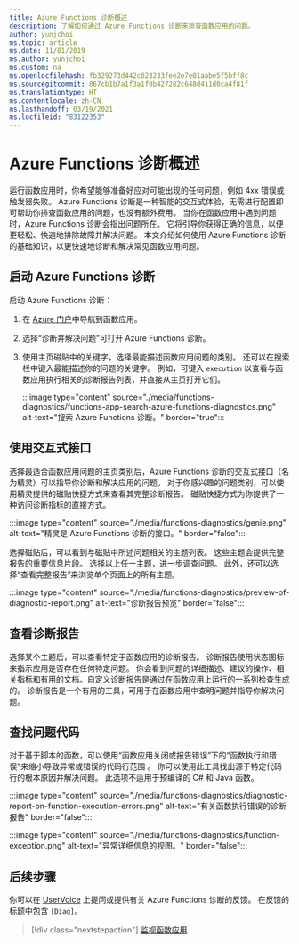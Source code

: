 ```yaml
---
title: Azure Functions 诊断概述
description: 了解如何通过 Azure Functions 诊断来排查函数应用的问题。
author: yunjchoi
ms.topic: article
ms.date: 11/01/2019
ms.author: yunjchoi
ms.custom: na
ms.openlocfilehash: fb329273d442c023233fee2e7e01aabe5f5bff8c
ms.sourcegitcommit: 867cb1b7a1f3a1f0b427282c648d411d0ca4f81f
ms.translationtype: HT
ms.contentlocale: zh-CN
ms.lasthandoff: 03/19/2021
ms.locfileid: "83122353"
---
```

# <a name="azure-functions-diagnostics-overview"></a>Azure Functions 诊断概述

运行函数应用时，你希望能够准备好应对可能出现的任何问题，例如 4xx 错误或触发器失败。 Azure Functions 诊断是一种智能的交互式体验，无需进行配置即可帮助你排查函数应用的问题，也没有额外费用。 当你在函数应用中遇到问题时，Azure Functions 诊断会指出问题所在。 它将引导你获得正确的信息，以便更轻松、快速地排除故障并解决问题。 本文介绍如何使用 Azure Functions 诊断的基础知识，以更快速地诊断和解决常见函数应用问题。

## <a name="start-azure-functions-diagnostics"></a>启动 Azure Functions 诊断

启动 Azure Functions 诊断：

1. 在 [Azure 门户](https://portal.azure.com)中导航到函数应用。
1. 选择“诊断并解决问题”可打开 Azure Functions 诊断。
1. 使用主页磁贴中的关键字，选择最能描述函数应用问题的类别。 还可以在搜索栏中键入最能描述你的问题的关键字。 例如，可键入 `execution` 以查看与函数应用执行相关的诊断报告列表，并直接从主页打开它们。

   :::image type="content" source="./media/functions-diagnostics/functions-app-search-azure-functions-diagnostics.png" alt-text="搜索 Azure Functions 诊断。" border="true":::

## <a name="use-the-interactive-interface"></a>使用交互式接口

选择最适合函数应用问题的主页类别后，Azure Functions 诊断的交互式接口（名为精灵）可以指导你诊断和解决应用的问题。 对于你感兴趣的问题类别，可以使用精灵提供的磁贴快捷方式来查看其完整诊断报告。 磁贴快捷方式为你提供了一种访问诊断指标的直接方式。

:::image type="content" source="./media/functions-diagnostics/genie.png" alt-text="精灵是 Azure Functions 诊断的接口。" border="false":::

选择磁贴后，可以看到与磁贴中所述问题相关的主题列表。 这些主题会提供完整报告的重要信息片段。 选择以上任一主题，进一步调查问题。 此外，还可以选择“查看完整报告”来浏览单个页面上的所有主题。

:::image type="content" source="./media/functions-diagnostics/preview-of-diagnostic-report.png" alt-text="诊断报告预览" border="false":::

## <a name="view-a-diagnostic-report"></a>查看诊断报告

选择某个主题后，可以查看特定于函数应用的诊断报告。 诊断报告使用状态图标来指示应用是否存在任何特定问题。 你会看到问题的详细描述、建议的操作、相关指标和有用的文档。自定义诊断报告是通过在函数应用上运行的一系列检查生成的。 诊断报告是一个有用的工具，可用于在函数应用中查明问题并指导你解决问题。

## <a name="find-the-problem-code"></a>查找问题代码

对于基于脚本的函数，可以使用“函数应用关闭或报告错误”下的“函数执行和错误”来缩小导致异常或错误的代码行范围 。 你可以使用此工具找出源于特定代码行的根本原因并解决问题。 此选项不适用于预编译的 C# 和 Java 函数。

:::image type="content" source="./media/functions-diagnostics/diagnostic-report-on-function-execution-errors.png" alt-text="有关函数执行错误的诊断报告" border="false":::

:::image type="content" source="./media/functions-diagnostics/function-exception.png" alt-text="异常详细信息的视图。" border="false":::

## <a name="next-steps"></a>后续步骤

你可以在 [UserVoice](https://feedback.azure.com/forums/355860-azure-functions) 上提问或提供有关 Azure Functions 诊断的反馈。 在反馈的标题中包含 `[Diag]`。

> [!div class="nextstepaction"]
> [监视函数应用](functions-monitoring.md)
